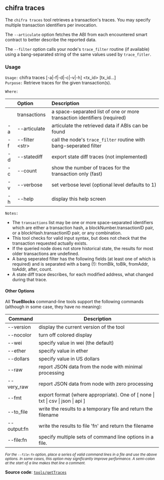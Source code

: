 ## chifra traces

The `chifra traces` tool retrieves a transaction's traces. You may specify multiple transaction identifiers per invocation.

The `--articulate` option fetches the ABI from each encountered smart contract to better describe the reported data.

The `--filter` option calls your node's `trace_filter` routine (if available) using a bang-separated string of the same values used by `trace_fitler`.

### Usage

`Usage:`    chifra traces [-a|-f|-d|-c|-v|-h] &lt;tx_id&gt; [tx_id...]  
`Purpose:`  Retrieve traces for the given transaction(s).

`Where:`  

| | Option | Description |
| :----- | :----- | :---------- |
|  | transactions | a space-separated list of one or more transaction identifiers (required) |
| -a | --articulate | articulate the retrieved data if ABIs can be found |
| -f | --filter &lt;str&gt; | call the node's `trace_filter` routine with bang-seperated filter |
| -d | --statediff | export state diff traces (not implemented) |
| -c | --count | show the number of traces for the transaction only (fast) |
| -v | --verbose | set verbose level (optional level defaults to 1) |
| -h | --help | display this help screen |

`Notes:`

- The `transactions` list may be one or more space-separated identifiers which are either a transaction hash, 
  a blockNumber.transactionID pair, or a blockHash.transactionID pair, or any combination.
- This tool checks for valid input syntax, but does not check that the transaction requested actually exists.
- If the queried node does not store historical state, the results for most older transactions are undefined.
- A bang seperated filter has the following fields (at least one of which is required) and is separated 
  with a bang (!): fromBlk, toBlk, fromAddr, toAddr, after, count.
- A state diff trace describes, for each modified address, what changed during that trace.

#### Other Options

All **TrueBlocks** command-line tools support the following commands (although in some case, they have no meaning):

| Command     | Description                                                                                     |
| ----------- | ----------------------------------------------------------------------------------------------- |
| --version   | display the current version of the tool                                                         |
| --nocolor   | turn off colored display                                                                        |
| --wei       | specify value in wei (the default)                                                              |
| --ether     | specify value in ether                                                                          |
| --dollars   | specify value in US dollars                                                                     |
| --raw       | report JSON data from the node with minimal processing                                          |
| --very_raw  | report JSON data from node with zero processing                                                 |
| --fmt       | export format (where appropriate). One of [ none &#124; txt &#124; csv &#124; json &#124; api ] |
| --to_file   | write the results to a temporary file and return the filename                                   |
| --output:fn | write the results to file 'fn' and return the filename                                          |
| --file:fn   | specify multiple sets of command line options in a file.                                        |

<small>*For the `--file:fn` option, place a series of valid command lines in a file and use the above options. In some cases, this option may significantly improve performance. A semi-colon at the start of a line makes that line a comment.*</small>

**Source code**: [`tools/getTraces`](https://github.com/TrueBlocks/trueblocks-core/tree/master/src/tools/getTraces)


